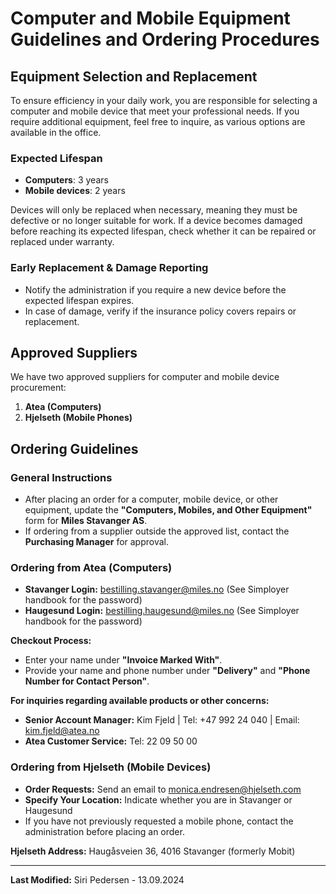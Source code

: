 # Computer and Mobile Equipment Guidelines and Ordering Procedures

## Equipment Selection and Replacement

To ensure efficiency in your daily work, you are responsible for selecting a computer and mobile device that meet your professional needs. If you require additional equipment, feel free to inquire, as various options are available in the office.

### Expected Lifespan

- **Computers**: 3 years
- **Mobile devices**: 2 years

Devices will only be replaced when necessary, meaning they must be defective or no longer suitable for work. If a device becomes damaged before reaching its expected lifespan, check whether it can be repaired or replaced under warranty.

### Early Replacement & Damage Reporting

- Notify the administration if you require a new device before the expected lifespan expires.
- In case of damage, verify if the insurance policy covers repairs or replacement.

## Approved Suppliers

We have two approved suppliers for computer and mobile device procurement:

1. **Atea (Computers)**
2. **Hjelseth (Mobile Phones)**

## Ordering Guidelines

### General Instructions

- After placing an order for a computer, mobile device, or other equipment, update the **"Computers, Mobiles, and Other Equipment"** form for **Miles Stavanger AS**.
- If ordering from a supplier outside the approved list, contact the **Purchasing Manager** for approval.

### Ordering from Atea (Computers)

- **Stavanger Login:** <bestilling.stavanger@miles.no> (See Simployer handbook for the password)
- **Haugesund Login:** <bestilling.haugesund@miles.no> (See Simployer handbook for the password)

**Checkout Process:**

- Enter your name under **"Invoice Marked With"**.
- Provide your name and phone number under **"Delivery"** and **"Phone Number for Contact Person"**.

**For inquiries regarding available products or other concerns:**

- **Senior Account Manager:** Kim Fjeld | Tel: +47 992 24 040 | Email: <kim.fjeld@atea.no>
- **Atea Customer Service:** Tel: 22 09 50 00

### Ordering from Hjelseth (Mobile Devices)

- **Order Requests:** Send an email to <monica.endresen@hjelseth.com>
- **Specify Your Location:** Indicate whether you are in Stavanger or Haugesund
- If you have not previously requested a mobile phone, contact the administration before placing an order.

**Hjelseth Address:** Haugåsveien 36, 4016 Stavanger (formerly Mobit)

---
**Last Modified:** Siri Pedersen - 13.09.2024
